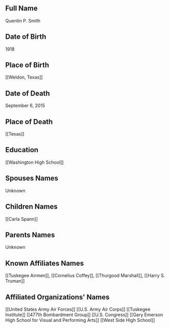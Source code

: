 ## Full Name
Quentin P. Smith

## Date of Birth
1918

## Place of Birth
[[Weldon, Texas]]

## Date of Death
September 6, 2015

## Place of Death
[[Texas]]

## Education
[[Washington High School]]

## Spouses Names
Unknown

## Children Names
[[Carla Spann]]

## Parents Names
Unknown

## Known Affiliates Names
[[Tuskegee Airmen]], [[Cornelius Coffey]], [[Thurgood Marshall]], [[Harry S. Truman]]

## Affiliated Organizations' Names
[[United States Army Air Forces]]
[[U.S. Army Air Corps]]
[[Tuskegee Institute]]
[[477th Bombardment Group]]
[[U.S. Congress]]
[[Gary Emerson High School for Visual and Performing Arts]]
[[West Side High School]]